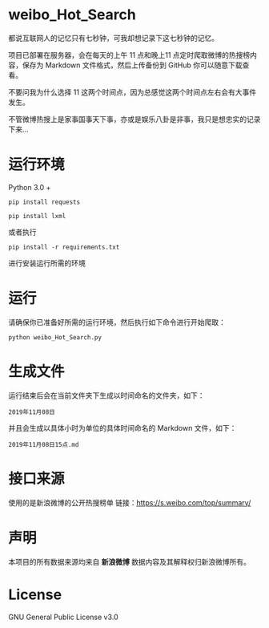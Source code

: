 # weibo_Hot_Search
都说互联网人的记忆只有七秒钟，可我却想记录下这七秒钟的记忆。

项目已部署在服务器，会在每天的上午 11 点和晚上11 点定时爬取微博的热搜榜内容，保存为 Markdown 文件格式，然后上传备份到 GitHub 你可以随意下载查看。

不要问我为什么选择 11 这两个时间点，因为总感觉这两个时间点左右会有大事件发生。

不管微博热搜上是家事国事天下事，亦或是娱乐八卦是非事，我只是想忠实的记录下来...

# 运行环境
Python 3.0 +
```
pip install requests

pip install lxml
```
或者执行
```
pip install -r requirements.txt
```
进行安装运行所需的环境

# 运行
请确保你已准备好所需的运行环境，然后执行如下命令进行开始爬取：
```
python weibo_Hot_Search.py
```

# 生成文件
运行结束后会在当前文件夹下生成以时间命名的文件夹，如下：
```
2019年11月08日
```
并且会生成以具体小时为单位的具体时间命名的 Markdown 文件，如下：
```
2019年11月08日15点.md
```
# 接口来源
使用的是新浪微博的公开热搜榜单
链接：https://s.weibo.com/top/summary/

# 声明
本项目的所有数据来源均来自 **新浪微博** 数据内容及其解释权归新浪微博所有。

# License
GNU General Public License v3.0
